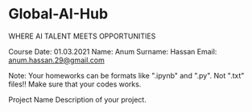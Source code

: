 # Global-AI-Hub
WHERE AI TALENT MEETS OPPORTUNITIES

Course Date: 01.03.2021
Name: Anum
Surname: Hassan
Email: anum.hassan.29@gmail.com

Note: Your homeworks can be formats like ".ipynb" and ".py". Not ".txt" files!! Make sure that your codes works.

Project Name
Description of your project.
